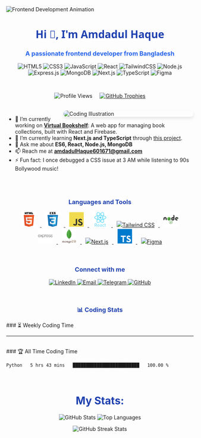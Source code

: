 <!-- Banner GIF -->
<img src="https://globaleducation.s3.ap-south-1.amazonaws.com/globaledu/gif/front-end-development.gif" alt="Frontend Development Animation" width="100%" height="340px" />

<!-- Intro -->
<h1 align="center" style="color:#1e40af; font-weight: bold; font-family: 'Segoe UI', Tahoma, Geneva, Verdana, sans-serif;">
  Hi 👋, I'm Amdadul Haque
</h1>
<h3 align="center" style="color:#2563eb;">
  A passionate frontend developer from Bangladesh
</h3>



<!-- Tech Badges -->
<p align="center">
  <img alt="HTML5" src="https://img.shields.io/badge/-HTML5-E34F26?style=for-the-badge&logo=html5&logoColor=white" />
  <img alt="CSS3" src="https://img.shields.io/badge/-CSS3-1572B6?style=for-the-badge&logo=css3&logoColor=white" />
  <img alt="JavaScript" src="https://img.shields.io/badge/-JavaScript-F7DF1E?style=for-the-badge&logo=javascript&logoColor=black" />
  <img alt="React" src="https://img.shields.io/badge/-React-45b8d8?style=for-the-badge&logo=react&logoColor=61DAFB" />
  <img alt="TailwindCSS" src="https://img.shields.io/badge/-Tailwind_CSS-38B2AC?style=for-the-badge&logo=tailwind-css&logoColor=white" />
  <img alt="Node.js" src="https://img.shields.io/badge/-Node.js-339933?style=for-the-badge&logo=node-dot-js&logoColor=white" />
  <img alt="Express.js" src="https://img.shields.io/badge/-Express.js-404D59?style=for-the-badge&logo=express&logoColor=white" />
  <img alt="MongoDB" src="https://img.shields.io/badge/-MongoDB-13aa52?style=for-the-badge&logo=mongodb&logoColor=white" />
  <img alt="Next.js" src="https://img.shields.io/badge/-Next.js-000000?style=for-the-badge&logo=nextdotjs&logoColor=white" />
  <img alt="TypeScript" src="https://img.shields.io/badge/-TypeScript-3178C6?style=for-the-badge&logo=typescript&logoColor=white" />
  <img alt="Figma" src="https://img.shields.io/badge/-Figma-F24E1E?style=for-the-badge&logo=figma&logoColor=white" />
</p>

<br>

<!-- Profile Views + Trophy -->
<p align="center">
  <img src="https://komarev.com/ghpvc/?username=amdad09&label=Profile%20views&color=0e75b6&style=flat-square" alt="Profile Views" />
  &nbsp;&nbsp;&nbsp;
  <a href="https://github.com/ryo-ma/github-profile-trophy">
    <img src="https://github-profile-trophy.vercel.app/?username=amdad09&theme=radical" alt="GitHub Trophies" />
  </a>
</p>

<br>

<!-- Coding GIF on right -->
<img align="right" width="350" src="https://i.ibb.co.com/k2YBXNQH/animate.gif" alt="Coding Illustration" style="border-radius: 12px; box-shadow: 0 4px 8px rgba(0,0,0,0.1);" />

<!-- About Me -->
- 🔭 I’m currently working on **[Virtual Bookshelf](https://virtual-bookshelf-f0867.web.app)**: A web app for managing book collections, built with React and Firebase.  
- 🌱 I’m currently learning **Next.js and TypeScript** through [this project](link-to-repo).  
- 💬 Ask me about **ES6, React, Node.js, MongoDB**  
- 📫 Reach me at **[amdadulHaque601671@gmail.com](mailto:amdadulHaque601671@gmail.com)**  
- ⚡ Fun fact: I once debugged a CSS issue at 3 AM while listening to 90s Bollywood music!  

<br><br>

<!-- Languages and Tools Icons -->
<h3 align="center" style="color:#1e40af;">Languages and Tools</h3>
<p align="center" style="line-height:1.5;">
  <a href="https://www.w3.org/html/" target="_blank" rel="noreferrer">
    <img src="https://raw.githubusercontent.com/devicons/devicon/master/icons/html5/html5-original-wordmark.svg" alt="HTML5" width="40" height="40" style="margin: 0 10px;" />
  </a>
  <a href="https://www.w3schools.com/css/" target="_blank" rel="noreferrer">
    <img src="https://raw.githubusercontent.com/devicons/devicon/master/icons/css3/css3-original-wordmark.svg" alt="CSS3" width="40" height="40" style="margin: 0 10px;" />
  </a>
  <a href="https://developer.mozilla.org/en-US/docs/Web/JavaScript" target="_blank" rel="noreferrer">
    <img src="https://raw.githubusercontent.com/devicons/devicon/master/icons/javascript/javascript-original.svg" alt="JavaScript" width="40" height="40" style="margin: 0 10px;" />
  </a>
  <a href="https://reactjs.org/" target="_blank" rel="noreferrer">
    <img src="https://raw.githubusercontent.com/devicons/devicon/master/icons/react/react-original-wordmark.svg" alt="React" width="40" height="40" style="margin: 0 10px;" />
  </a>
  <a href="https://tailwindcss.com/" target="_blank" rel="noreferrer">
    <img src="https://www.vectorlogo.zone/logos/tailwindcss/tailwindcss-icon.svg" alt="Tailwind CSS" width="40" height="40" style="margin: 0 10px;" />
  </a>
  <a href="https://nodejs.org" target="_blank" rel="noreferrer">
    <img src="https://raw.githubusercontent.com/devicons/devicon/master/icons/nodejs/nodejs-original-wordmark.svg" alt="Node.js" width="40" height="40" style="margin: 0 10px;" />
  </a>
  <a href="https://expressjs.com" target="_blank" rel="noreferrer">
    <img src="https://raw.githubusercontent.com/devicons/devicon/master/icons/express/express-original-wordmark.svg" alt="Express" width="40" height="40" style="margin: 0 10px;" />
  </a>
  <a href="https://www.mongodb.com/" target="_blank" rel="noreferrer">
    <img src="https://raw.githubusercontent.com/devicons/devicon/master/icons/mongodb/mongodb-original-wordmark.svg" alt="MongoDB" width="40" height="40" style="margin: 0 10px;" />
  </a>
  <a href="https://nextjs.org/" target="_blank" rel="noreferrer">
    <img src="https://cdn.worldvectorlogo.com/logos/nextjs-2.svg" alt="Next.js" width="40" height="40" style="margin: 0 10px;" />
  </a>
  <a href="https://www.typescriptlang.org/" target="_blank" rel="noreferrer">
    <img src="https://raw.githubusercontent.com/devicons/devicon/master/icons/typescript/typescript-original.svg" alt="TypeScript" width="40" height="40" style="margin: 0 10px;" />
  </a>
  <a href="https://www.figma.com/" target="_blank" rel="noreferrer">
    <img src="https://www.vectorlogo.zone/logos/figma/figma-icon.svg" alt="Figma" width="40" height="40" style="margin: 0 10px;" />
  </a>
</p>

<br>

<!-- Connect With Me -->
<h3 align="center" style="color:#1e40af;">Connect with me</h3>
<p align="center">
  <a href="https://linkedin.com/in/amdadul-haque-ah" target="_blank" rel="noreferrer">
    <img src="https://img.shields.io/badge/LinkedIn-0A66C2?style=for-the-badge&logo=linkedin&logoColor=white" alt="LinkedIn" />
  </a>
  <a href="mailto:amdadulHaque601671@gmail.com" target="_blank" rel="noreferrer">
    <img src="https://img.shields.io/badge/Email-D14836?style=for-the-badge&logo=gmail&logoColor=white" alt="Email" />
  </a>
  <a href="https://t.me/amdadulhaqueah" target="_blank" rel="noreferrer">
    <img src="https://img.shields.io/badge/Telegram-26A5E4?style=for-the-badge&logo=telegram&logoColor=white" alt="Telegram" />
  </a>
  <a href="https://github.com/amdad09" target="_blank" rel="noreferrer">
    <img src="https://img.shields.io/badge/GitHub-181717?style=for-the-badge&logo=github&logoColor=white" alt="GitHub" />
  </a>
</p>
<br>

<h3 align="center" style="color:#1e40af;">📊 Coding Stats</h3>
### ⏳ Weekly Coding Time
<!--START_SECTION:waka-week-->
<!--END_SECTION:waka-week-->

---
<br>
### 🏆 All Time Coding Time
<!--START_SECTION:waka-all-->
<!--END_SECTION:waka-all-->


<!--START_SECTION:waka-->

```txt
Python   5 hrs 43 mins   █████████████████████████   100.00 %
```

<!--END_SECTION:waka-->


<br>

<!-- GitHub Stats -->
<h1 align="center" style="color:#1e40af;">My Stats:</h1>
<p align="center">
  <img src="https://github-readme-stats.vercel.app/api?username=amdad09&show_icons=true&locale=en&theme=radical" height="150" alt="GitHub Stats" />
  <img src="https://github-readme-stats.vercel.app/api/top-langs?username=amdad09&show_icons=true&locale=en&layout=compact&theme=radical" height="150" alt="Top Languages" />
</p>

<!-- GitHub Streak -->
<p align="center">
  <img src="https://github-readme-streak-stats.herokuapp.com/?user=amdad09&theme=radical" height="150" alt="GitHub Streak Stats" />
</p>
